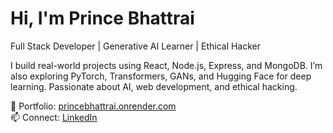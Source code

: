 # Hi, I'm Prince Bhattrai

Full Stack Developer | Generative AI Learner | Ethical Hacker

I build real-world projects using React, Node.js, Express, and MongoDB. I’m also exploring PyTorch, Transformers, GANs, and Hugging Face for deep learning. Passionate about AI, web development, and ethical hacking.

🔗 Portfolio: [princebhattrai.onrender.com](https://princebhattrai.onrender.com)  
📫 Connect: [LinkedIn](https://www.linkedin.com/in/prince-bhattrai/)
